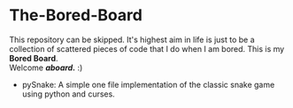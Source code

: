 # The-Bored-Board

This repository can be skipped.
It's highest aim in life is just to be a collection of scattered pieces of code that I do when I am bored.
This is my <b>Bored Board</b>.
<br>
Welcome <b><i>aboard.</b></i> :)

* pySnake: A simple one file implementation of the classic snake game using python and curses.
